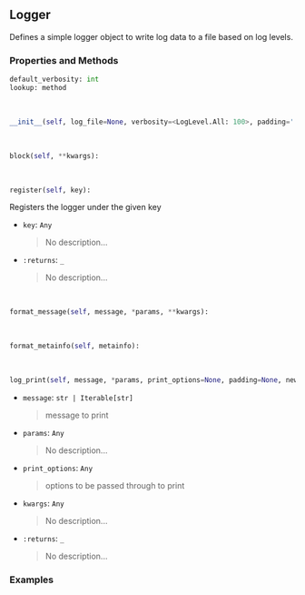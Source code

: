 ## <a id="McUtils.McUtils.Scaffolding.Logging.Logger">Logger</a>
Defines a simple logger object to write log data to a file based on log levels.

### Properties and Methods
```python
default_verbosity: int
lookup: method
```
<a id="McUtils.McUtils.Scaffolding.Logging.Logger.__init__" class="docs-object-method">&nbsp;</a>
```python
__init__(self, log_file=None, verbosity=<LogLevel.All: 100>, padding='', newline='\n'): 
```

<a id="McUtils.McUtils.Scaffolding.Logging.Logger.block" class="docs-object-method">&nbsp;</a>
```python
block(self, **kwargs): 
```

<a id="McUtils.McUtils.Scaffolding.Logging.Logger.register" class="docs-object-method">&nbsp;</a>
```python
register(self, key): 
```
Registers the logger under the given key
- `key`: `Any`
    >No description...
- `:returns`: `_`
    >No description...

<a id="McUtils.McUtils.Scaffolding.Logging.Logger.format_message" class="docs-object-method">&nbsp;</a>
```python
format_message(self, message, *params, **kwargs): 
```

<a id="McUtils.McUtils.Scaffolding.Logging.Logger.format_metainfo" class="docs-object-method">&nbsp;</a>
```python
format_metainfo(self, metainfo): 
```

<a id="McUtils.McUtils.Scaffolding.Logging.Logger.log_print" class="docs-object-method">&nbsp;</a>
```python
log_print(self, message, *params, print_options=None, padding=None, newline=None, metainfo=None, **kwargs): 
```

- `message`: `str | Iterable[str]`
    >message to print
- `params`: `Any`
    >No description...
- `print_options`: `Any`
    >options to be passed through to print
- `kwargs`: `Any`
    >No description...
- `:returns`: `_`
    >No description...

### Examples


